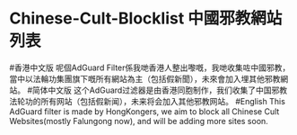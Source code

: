 # Chinese-Cult-Blocklist 中國邪教網站列表
#香港中文版
呢個AdGuard Filter係我哋香港人整出嚟嘅，我哋收集咗中國邪教，當中以法輪功集團旗下嘅所有網站為主（包括假新聞），未來會加入埋其他邪教網站。
#简体中文版
这个AdGuard过滤器是由香港同胞制作，我们收集了中国邪教法轮功的所有网站（包括假新闻），未来将会加入其他邪教网站。
#English
This AdGuard filter is made by HongKongers, we aim to block all Chinese Cult Websites(mostly Falungong now), and will be adding more sites soon.
